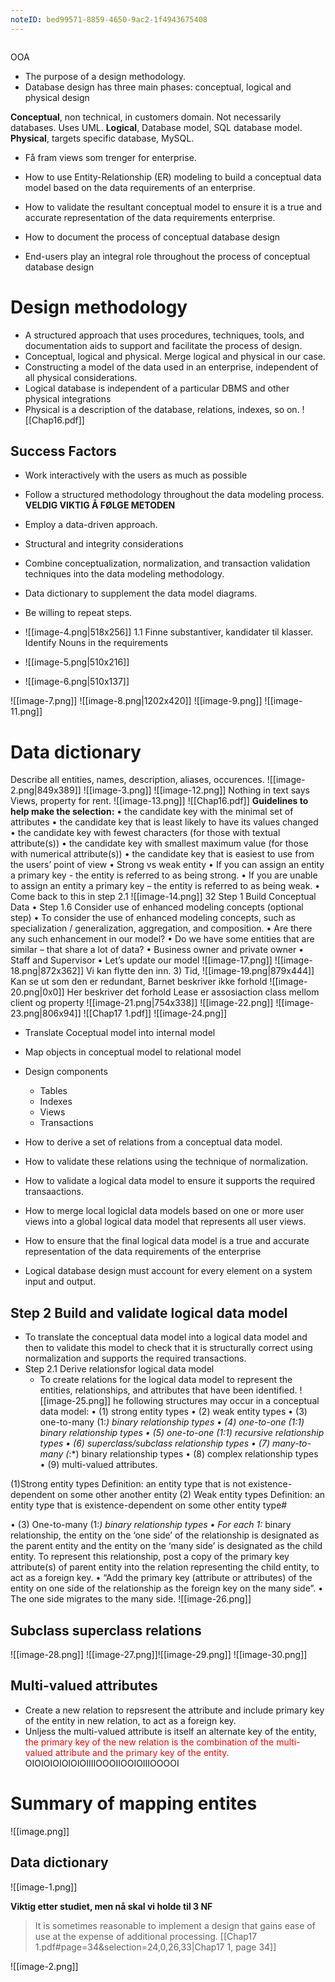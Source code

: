 ```yaml
---
noteID: bed99571-8859-4650-9ac2-1f4943675408
---
```

```table-of-contents
```

OOA 
- The purpose of a design methodology.
- Database design has three main phases: conceptual, logical and physical design

**Conceptual**, non technical, in customers domain. Not necessarily databases. Uses UML.
**Logical**, Database model, SQL database model.
**Physical**, targets specific database, MySQL.

- Få fram views som trenger for enterprise. 
-  How to use Entity-Relationship (ER) modeling to build a conceptual data model based on the data requirements of an enterprise.
- How to validate the resultant conceptual model to ensure it is a true and accurate representation of the data requirements enterprise.

- How to document the process of conceptual database design
- End-users play an integral role throughout the process of conceptual database design

# Design methodology
- A structured approach that uses procedures, techniques, tools, and documentation aids to support and facilitate the process of design.
- Conceptual, logical and physical. Merge logical and physical in our case.
- Constructing a model of the data used in an enterprise, independent of all physical considerations.
- Logical database is independent of a particular DBMS and other physical integrations
- Physical is a description of the database, relations, indexes, so on.
![[Chap16.pdf]]
## Success Factors
- Work interactively with the users as much as possible
- Follow a structured methodology throughout the data modeling process.
**VELDIG VIKTIG Å FØLGE METODEN**
- Employ a data-driven approach. 
- Structural and integrity considerations
- Combine conceptualization, normalization, and transaction validation techniques into the data modeling methodology.
- Data dictionary to supplement the data model diagrams.

- Be willing to repeat steps.
- ![[image-4.png|518x256]]
1.1 Finne substantiver, kandidater til klasser.  Identify Nouns in the requirements
- ![[image-5.png|510x216]]
- ![[image-6.png|510x137]]

![[image-7.png]]
![[image-8.png|1202x420]]
![[image-9.png]]
![[image-11.png]]
# Data dictionary
Describe all entities, names, description, aliases, occurences.
![[image-2.png|849x389]]
 ![[image-3.png]]
![[image-12.png]]
Nothing in text says Views, property for rent.
![[image-13.png]]
![[Chap16.pdf]]  **Guidelines to help make the selection:** 
• the candidate key with the minimal set of attributes 
• the candidate key that is least likely to have its values changed 
• the candidate key with fewest characters (for those with textual attribute(s))
• the candidate key with smallest maximum value (for those with numerical attribute(s))
• the candidate key that is easiest to use from the users’ point of view
• Strong vs weak entity 
• If you can assign an entity a primary key - the entity is referred to as being strong. 
• If you are unable to assign an entity a primary key – the entity is referred to as being weak. 
• Come back to this in step 2.1
![[image-14.png]]
32 Step 1 Build Conceptual Data 
• Step 1.6 Consider use of enhanced modeling concepts (optional step) 
• To consider the use of enhanced modeling concepts, such as specialization / generalization, aggregation, and composition. 
• Are there any such enhancement in our model?
• Do we have some entities that are similar – that share a lot of data? 
• Business owner and private owner 
• Staff and Supervisor
• Let’s update our model
![[image-17.png]]
![[image-18.png|872x362]]
Vi kan flytte den inn. 
3) Tid, 
![[image-19.png|879x444]]
Kan se ut som den er redundant, 
Barnet beskriver ikke forhold
![[image-20.png|0x0]]
Her beskriver det forhold
Lease er assosiaction class mellom client og property
![[image-21.png|754x338]]
![[image-22.png]]
![[image-23.png|806x94]]
![[Chap17 1.pdf]]
![[image-24.png]]

- Translate Coceptual model into internal model
- Map objects in conceptual model to relational model
- Design components
	- Tables
	- Indexes
	- Views
	- Transactions

- How to derive a set of relations from a conceptual data model.
- How to validate these relations using the technique of normalization.
- How to validate a logical data model to ensure it supports the required transaactions.
- How to merge local logiclal data models based on one or more user views into a global logical data model that represents all user views.
- How to ensure that the final logical data model is a true and accurate representation of the data requirements of the enterprise

- Logical database design must account for every element on a system input and output.

## Step 2 Build and validate logical data model
- To translate the conceptual data model into a logical data model and then to validate this model to check that it is structurally correct using normalization and supports the required transactions.
- Step 2.1 Derive relationsfor logical data model
	- To create relations for the logical data model to represent the entities, relationships, and attributes that have been identified.
![[image-25.png]]
he following structures may occur in a conceptual data model: • (1) strong entity types • (2) weak entity types • (3) one-to-many (1:*) binary relationship types • (4) one-to-one (1:1) binary relationship types • (5) one-to-one (1:1) recursive relationship types • (6) superclass/subclass relationship types • (7) many-to-many (*:*) binary relationship types • (8) complex relationship types • (9) multi-valued attributes.

(1)Strong entity types Definition: an entity type that is not existence-dependent on some other another entity
(2) Weak entity types Definition: an entity type that is existence-dependent on some other entity type#

• (3) One-to-many (1:*) binary relationship types 
• For each 1:* binary relationship, the entity on the ‘one side’ of the relationship is designated as the parent entity and the entity on the ‘many side’ is designated as the child entity. To represent this relationship, post a copy of the primary key attribute(s) of parent entity into the relation representing the child entity, to act as a foreign key. • “Add the primary key (attribute or attributes) of the entity on one side of the relationship as the foreign key on the many side”. • The one side migrates to the many side.
![[image-26.png]]
##  Subclass superclass relations
![[image-28.png]]
![[image-27.png]]![[image-29.png]]
![[image-30.png]]
## Multi-valued attributes
- Create a new relation to repsresent the attribute and include primary key of the entity in new relation, to act as a foreign key.
- Unljess the multi-valued attribute is itself an alternate key of the entity, <span style="color:rgb(255, 0, 0)">the primary key of the new relation is the combination of the multi-valued attribute and the primary key of the entity.</span> OIOIOIOIOIOIOIIIIOOOIIOOIOIIIOOOOI


# Summary of mapping entites
![[image.png]]
## Data dictionary
![[image-1.png]]


 **Viktig etter studiet, men nå skal vi holde til 3 NF**
> It is sometimes reasonable to implement a design that gains ease of use at the expense of additional processing.
[[Chap17 1.pdf#page=34&selection=24,0,26,33|Chap17 1, page 34]]

![[image-2.png]]

